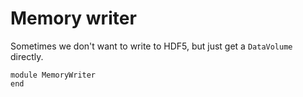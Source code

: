 # Memory writer

Sometimes we don't want to write to HDF5, but just get a `DataVolume` directly.

``` {.julia file=src/MemoryWriter.jl}
module MemoryWriter
end
```
